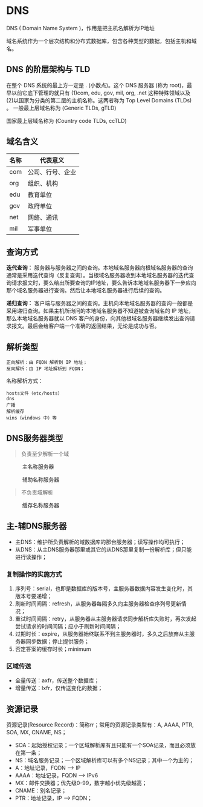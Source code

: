 # DNS

DNS ( Domain Name System )，作用是把主机名解析为IP地址

域名系统作为一个层次结构和分布式数据库，包含各种类型的数据，包括主机和域名。

## DNS 的阶层架构与 TLD

在整个 DNS 系统的最上方一定是 . (小数点)。这个 DNS 服务器 (称为 root)，最早以前它底下管理的就只有 (1)com, edu, gov, mil, org, .net 这种特殊领域以及 (2)以国家为分类的第二层的主机名称。这两者称为 Top Level Domains (TLDs) 。 
一般最上层域名称为 (Generic TLDs, gTLD)

国家最上层域名称为 (Country code TLDs, ccTLD)

## 域名含义

| 名称 | 代表意义         |
| ---- | ---------------- |
| com  | 公司、行号、企业 |
| org  | 组织、机构       |
| edu  | 教育单位         |
| gov  | 政府单位         |
| net  | 网络、通讯       |
| mil  | 军事单位         |

## 查询方式

**迭代查询：** 服务器与服务器之间的查询。本地域名服务器向根域名服务器的查询通常是采用迭代查询（反复查询）。当根域名服务器收到本地域名服务器的迭代查询请求报文时，要么给出所要查询的IP地址，要么告诉本地域名服务器下一步应向那个域名服务器进行查询。然后让本地域名服务器进行后续的查询。 

**递归查询：** 客户端与服务器之间的查询。主机向本地域名服务器的查询一般都是采用递归查询。如果主机所询问的本地域名服务器不知道被查询域名的 IP 地址，那么本地域名服务器就以 DNS 客户的身份，向其他根域名服务器继续发出查询请求报文。最后会给客户端一个准确的返回结果，无论是成功与否。

## 解析类型

    正向解析：由 FQDN 解析到 IP 地址；
    反向解析：由 IP 地址解析到 FQDN；

名称解析方式：

    hosts文件（etc/hosts）
    dns
    广播
    解析缓存
    wins（windows 中）等

## DNS服务器类型

> 负责至少解析一个域

　　　主名称服务器

　　　辅助名称服务器

> 不负责域解析

　　　缓存名称服务器

## 主-辅DNS服务器

- 主DNS：维护所负责解析的域数据库的那台服务器；读写操作均可执行；
- 从DNS：从主DNS服务器那里或其它的从DNS那里复制一份解析库；但只能进行读操作；

### 复制操作的实施方式

1. 序列号：serial，也即是数据库的版本号，主服务器数据内容发生变化时，其版本号要递增；
2. 刷新时间间隔：refresh，从服务器每隔多久向主服务器检查序列号更新情况；
3. 重试时间间隔：retry，从服务器从主服务器请求同步解析库失败时，再次发起尝试请求的时间间隔；应小于刷新时间间隔；
4. 过期时长：expire，从服务器始终联系不到主服务器时，多久之后放弃从主服务器同步数据；停止提供服务；
5. 否定答案的缓存时长；minimum

### 区域传送

- 全量传送：axfr，传送整个数据库；
- 增量传送：lxfr，仅传送变化的数据；

## 资源记录

资源记录(Resource Record)：简称rr；常用的资源记录类型有：A, AAAA, PTR, SOA, MX, CNAME, NS；

- SOA：起始授权记录；一个区域解析库有且只能有一个SOA记录，而且必须放在第一条；
- NS：域名服务记录；一个区域解析库可以有多个NS记录；其中一个为主的；
- A：地址记录，FQDN —> IP
- AAAA：地址记录，FQDN —> IPv6
- MX：邮件交换器；优先级0-99，数字越小优先级越高；
- CNAME：别名记录；
- PTR：地址记录，IP —> FQDN；